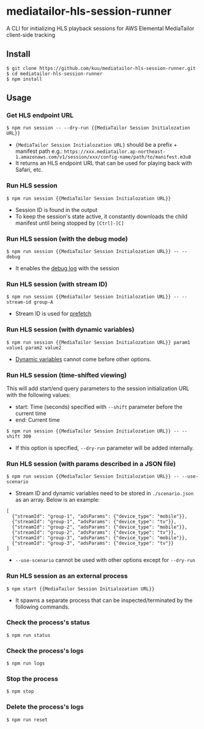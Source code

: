 # mediatailor-hls-session-runner
A CLI for initializing HLS playback sessions for AWS Elemental MediaTailor client-side tracking

## Install
```
$ git clone https://github.com/kuu/mediatailor-hls-session-runner.git
$ cd mediatailor-hls-session-runner
$ npm install
```

## Usage

### Get HLS endpoint URL
```
$ npm run session -- --dry-run {{MediaTailor Session Initialozation URL}}
```
* `{MediaTailor Session Initialozation URL}` should be a prefix + manifest path e.g.: `https://xxx.mediatailor.ap-northeast-1.amazonaws.com/v1/session/xxx/config-name/path/to/manifest.m3u8`
* It returns an HLS endpoint URL that can be used for playing back with Safari, etc.

### Run HLS session
```
$ npm run session {{MediaTailor Session Initialozation URL}}
```
* Session ID is found in the output
* To keep the session's state active, it constantly downloads the child manifest until being stopped by `[Ctrl]-[C]`

### Run HLS session (with the debug mode)
```
$ npm run session {{MediaTailor Session Initialozation URL}} -- --debug
```
* It enables the [debug log](https://docs.aws.amazon.com/mediatailor/latest/ug/debug-log-mode.html) with the session

### Run HLS session (with stream ID)
```
$ npm run session {{MediaTailor Session Initialozation URL}} -- --stream-id group-A
```
* Stream ID is used for [prefetch](https://docs.aws.amazon.com/mediatailor/latest/ug/prefetching-ads.html)

### Run HLS session (with dynamic variables)
```
$ npm run session {{MediaTailor Session Initialozation URL}} param1 value1 param2 value2
```
* [Dynamic variables](https://docs.aws.amazon.com/mediatailor/latest/ug/variables.html) cannot come before other options.

### Run HLS session (time-shifted viewing)
This will add start/end query parameters to the session initialization URL with the following values:
* start: Time (seconds) specified with `--shift` parameter before the current time
* end: Current time
```
$ npm run session {{MediaTailor Session Initialozation URL}} -- --shift 300
```
* If this option is specified, `--dry-run` parameter will be added internally.

### Run HLS session (with params described in a JSON file)
```
$ npm run session {{MediaTailor Session Initialozation URL}} -- --use-scenario
```
* Stream ID and dynamic variables need to be stored in `./scenario.json` as an array. Below is an example:
```
[
  {"streamId": "group-1", "adsParams": {"device_type": "mobile"}},
  {"streamId": "group-1", "adsParams": {"device_type": "tv"}},
  {"streamId": "group-2", "adsParams": {"device_type": "mobile"}},
  {"streamId": "group-2", "adsParams": {"device_type": "tv"}},
  {"streamId": "group-3", "adsParams": {"device_type": "mobile"}},
  {"streamId": "group-3", "adsParams": {"device_type": "tv"}}
]
```
* `--use-scenario` cannot be used with other options except for `--dry-run`

### Run HLS session as an external process
```
$ npm start {{MediaTailor Session Initialozation URL}}
```
* It spawns a separate process that can be inspected/terminated by the following commands.

### Check the process's status
```
$ npm run status
```

### Check the process's logs
```
$ npm run logs
```

### Stop the process
```
$ npm stop
```

### Delete the process's logs
```
$ npm run reset
```
